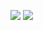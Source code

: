 ![](https://raw.githubusercontent.com/guinatel/Python-para-Data-Science/main/Curso%206%20-%20Data%20Visualization%20(Seaborn)/IMG/img%201.png)
![](https://raw.githubusercontent.com/guinatel/Python-para-Data-Science/main/Curso%206%20-%20Data%20Visualization%20(Seaborn)/IMG/img%203.png)